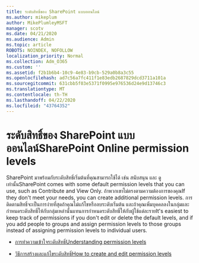 ```yaml
---
title: ระดับสิทธิ์ของ SharePoint แบบออนไลน์
ms.author: mikeplum
author: MikePlumleyMSFT
manager: scotv
ms.date: 04/21/2020
ms.audience: Admin
ms.topic: article
ROBOTS: NOINDEX, NOFOLLOW
localization_priority: Normal
ms.collection: Adm_O365
ms.custom: ''
ms.assetid: f2b1b6b4-10c9-4e83-b9cb-529a0b8a3c55
ms.openlocfilehash: ad7c56a7fc411f1e83edb2687829dcd3711a101a
ms.sourcegitcommit: 631cbb5f03e5371f0995e976536d24e9d13746c3
ms.translationtype: MT
ms.contentlocale: th-TH
ms.lasthandoff: 04/22/2020
ms.locfileid: "43764352"
---
```

# <a name="sharepoint-online-permission-levels"></a><span data-ttu-id="10389-102">ระดับสิทธิ์ของ SharePoint แบบออนไลน์</span><span class="sxs-lookup"><span data-stu-id="10389-102">SharePoint Online permission levels</span></span>

<span data-ttu-id="10389-103">SharePoint มาพร้อมกับระดับสิทธิ์เริ่มต้นที่คุณสามารถใช้ได้ เช่น สนับสนุน และ ดูเท่านั้น</span><span class="sxs-lookup"><span data-stu-id="10389-103">SharePoint comes with some default permission levels that you can use, such as Contribute and View Only.</span></span> <span data-ttu-id="10389-104">ถ้าพวกเขาไม่ตรงตามความต้องการของคุณ</span><span class="sxs-lookup"><span data-stu-id="10389-104">If they don't meet your needs, you can create additional permission levels.</span></span> <span data-ttu-id="10389-105">การติดตามสิทธิ์จะเป็นการง่ายที่สุดถ้าคุณไม่แก้ไขหรือลบระดับเริ่มต้น และถ้าคุณเพิ่มบุคคลลงในกลุ่มและกําหนดระดับสิทธิ์ให้กับกลุ่มเหล่านั้นแทนการกําหนดระดับสิทธิ์ให้กับผู้ใช้แต่ละราย</span><span class="sxs-lookup"><span data-stu-id="10389-105">It's easiest to keep track of permissions if you don't edit or delete the default levels, and if you add people to groups and assign permission levels to those groups instead of assigning permission levels to individual users.</span></span>
  
- [<span data-ttu-id="10389-106">การทําความเข้าใจระดับสิทธิ์</span><span class="sxs-lookup"><span data-stu-id="10389-106">Understanding permission levels</span></span>](https://go.microsoft.com/fwlink/?linkid=867071)
    
- [<span data-ttu-id="10389-107">วิธีการสร้างและแก้ไขระดับสิทธิ์</span><span class="sxs-lookup"><span data-stu-id="10389-107">How to create and edit permission levels</span></span>](https://go.microsoft.com/fwlink/?linkid=867072)
    

